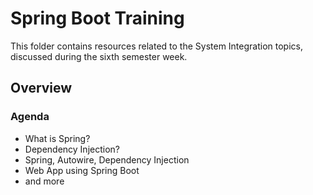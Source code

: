 ﻿# Spring Boot Training
This folder contains resources related to the System Integration topics, discussed during the sixth semester week.	
<h2>Overview</h2>
<h3>Agenda</h3>
<ul>
	<li>What is Spring?</li>
  <li>Dependency Injection?</li>
  <li>Spring, Autowire, Dependency Injection</li>
  <li>Web App using Spring Boot</li>
  <li>and more</li>


  <ul>
 